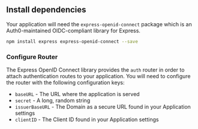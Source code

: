 ## Install dependencies
Your application will need the `express-openid-connect` package which is an Auth0-maintained OIDC-compliant library for Express.

```sh
npm install express express-openid-connect --save
```

### Configure Router

The Express OpenID Connect library provides the `auth` router in order to attach authentication routes to your application. You will need to configure the router with the following configuration keys:

- `baseURL` - The URL where the application is served
- `secret` - A long, random string
- `issuerBaseURL` - The Domain as a secure URL found in your Application settings
- `clientID` - The Client ID found in your Application settings
